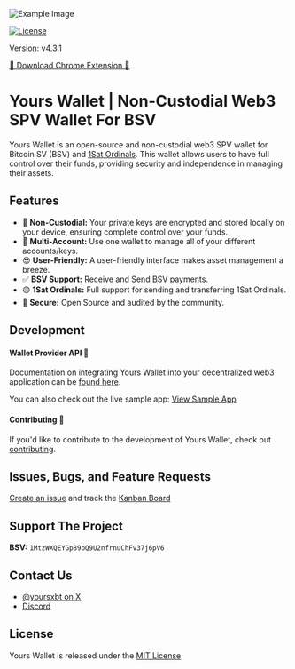 ![Example Image](/public/banner.png)

[![License](https://img.shields.io/badge/License-MIT-blue.svg)](https://opensource.org/licenses/MIT)

Version: v4.3.1

<a href="https://chromewebstore.google.com/detail/yours-wallet/mlbnicldlpdimbjdcncnklfempedeipj" target="_blank">🌱 Download Chrome Extension 🌱</a>

# Yours Wallet | Non-Custodial Web3 SPV Wallet For BSV

Yours Wallet is an open-source and non-custodial web3 SPV wallet for Bitcoin SV (BSV) and [1Sat Ordinals](https://docs.1satordinals.com/). This wallet allows users to have full control over their funds, providing security and independence in managing their assets.

## Features

- 🔑 **Non-Custodial:** Your private keys are encrypted and stored locally on your device, ensuring complete control over your funds.
- 🙌 **Multi-Account:** Use one wallet to manage all of your different accounts/keys.
- 😎 **User-Friendly:** A user-friendly interface makes asset management a breeze.
- ✅ **BSV Support:** Receive and Send BSV payments.
- 🟡 **1Sat Ordinals:** Full support for sending and transferring 1Sat Ordinals.
- 🔐 **Secure:** Open Source and audited by the community.

## Development

#### Wallet Provider API 🚀

Documentation on integrating Yours Wallet into your decentralized web3 application can be [found here](https://panda-wallet.gitbook.io/provider-api/).

You can also check out the live sample app: [View Sample App](https://panda-wallet-sample-app.vercel.app/)

#### Contributing 🙌

If you'd like to contribute to the development of Yours Wallet, check out [contributing](CONTRIBUTING.md).

## Issues, Bugs, and Feature Requests

[Create an issue](https://github.com/yours-org/yours-wallet/issues) and track the [Kanban Board](https://github.com/orgs/Panda-Wallet/projects/1)

## Support The Project

**BSV:** `1MtzWXQEYGp89bQ9U2nfrnuChFv37j6pV6`

## Contact Us

- [@yoursxbt on X](https://twitter.com/yoursxbt)
- [Discord](https://discord.gg/qHs6hTkmsf)

## License

Yours Wallet is released under the [MIT License](https://opensource.org/licenses/MIT)
